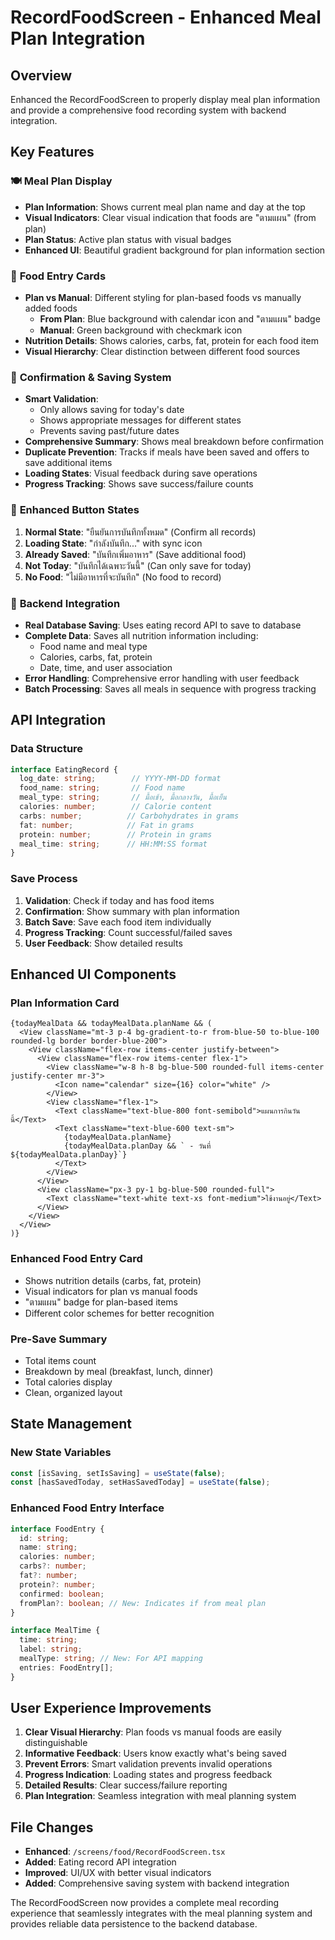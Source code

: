 # RecordFoodScreen - Enhanced Meal Plan Integration

## Overview
Enhanced the RecordFoodScreen to properly display meal plan information and provide a comprehensive food recording system with backend integration.

## Key Features

### 🍽️ **Meal Plan Display**
- **Plan Information**: Shows current meal plan name and day at the top
- **Visual Indicators**: Clear visual indication that foods are "ตามแผน" (from plan)
- **Plan Status**: Active plan status with visual badges
- **Enhanced UI**: Beautiful gradient background for plan information section

### 📝 **Food Entry Cards**
- **Plan vs Manual**: Different styling for plan-based foods vs manually added foods
  - **From Plan**: Blue background with calendar icon and "ตามแผน" badge
  - **Manual**: Green background with checkmark icon
- **Nutrition Details**: Shows calories, carbs, fat, protein for each food item
- **Visual Hierarchy**: Clear distinction between different food sources

### 💾 **Confirmation & Saving System**
- **Smart Validation**: 
  - Only allows saving for today's date
  - Shows appropriate messages for different states
  - Prevents saving past/future dates
- **Comprehensive Summary**: Shows meal breakdown before confirmation
- **Duplicate Prevention**: Tracks if meals have been saved and offers to save additional items
- **Loading States**: Visual feedback during save operations
- **Progress Tracking**: Shows save success/failure counts

### 🔄 **Enhanced Button States**
1. **Normal State**: "ยืนยันการบันทึกทั้งหมด" (Confirm all records)
2. **Loading State**: "กำลังบันทึก..." with sync icon
3. **Already Saved**: "บันทึกเพิ่มอาหาร" (Save additional food)
4. **Not Today**: "บันทึกได้เฉพาะวันนี้" (Can only save for today)
5. **No Food**: "ไม่มีอาหารที่จะบันทึก" (No food to record)

### 🎯 **Backend Integration**
- **Real Database Saving**: Uses eating record API to save to database
- **Complete Data**: Saves all nutrition information including:
  - Food name and meal type
  - Calories, carbs, fat, protein
  - Date, time, and user association
- **Error Handling**: Comprehensive error handling with user feedback
- **Batch Processing**: Saves all meals in sequence with progress tracking

## API Integration

### Data Structure
```typescript
interface EatingRecord {
  log_date: string;        // YYYY-MM-DD format
  food_name: string;       // Food name
  meal_type: string;       // มื้อเช้า, มื้อกลางวัน, มื้อเย็น
  calories: number;        // Calorie content
  carbs: number;          // Carbohydrates in grams
  fat: number;            // Fat in grams  
  protein: number;        // Protein in grams
  meal_time: string;      // HH:MM:SS format
}
```

### Save Process
1. **Validation**: Check if today and has food items
2. **Confirmation**: Show summary with plan information
3. **Batch Save**: Save each food item individually
4. **Progress Tracking**: Count successful/failed saves
5. **User Feedback**: Show detailed results

## Enhanced UI Components

### Plan Information Card
```tsx
{todayMealData && todayMealData.planName && (
  <View className="mt-3 p-4 bg-gradient-to-r from-blue-50 to-blue-100 rounded-lg border border-blue-200">
    <View className="flex-row items-center justify-between">
      <View className="flex-row items-center flex-1">
        <View className="w-8 h-8 bg-blue-500 rounded-full items-center justify-center mr-3">
          <Icon name="calendar" size={16} color="white" />
        </View>
        <View className="flex-1">
          <Text className="text-blue-800 font-semibold">แผนการกินวันนี้</Text>
          <Text className="text-blue-600 text-sm">
            {todayMealData.planName}
            {todayMealData.planDay && ` - วันที่ ${todayMealData.planDay}`}
          </Text>
        </View>
      </View>
      <View className="px-3 py-1 bg-blue-500 rounded-full">
        <Text className="text-white text-xs font-medium">ใช้งานอยู่</Text>
      </View>
    </View>
  </View>
)}
```

### Enhanced Food Entry Card
- Shows nutrition details (carbs, fat, protein)
- Visual indicators for plan vs manual foods
- "ตามแผน" badge for plan-based items
- Different color schemes for better recognition

### Pre-Save Summary
- Total items count
- Breakdown by meal (breakfast, lunch, dinner)
- Total calories display
- Clean, organized layout

## State Management

### New State Variables
```typescript
const [isSaving, setIsSaving] = useState(false);
const [hasSavedToday, setHasSavedToday] = useState(false);
```

### Enhanced Food Entry Interface
```typescript
interface FoodEntry {
  id: string;
  name: string;
  calories: number;
  carbs?: number;
  fat?: number;
  protein?: number;
  confirmed: boolean;
  fromPlan?: boolean; // New: Indicates if from meal plan
}

interface MealTime {
  time: string;
  label: string;
  mealType: string; // New: For API mapping
  entries: FoodEntry[];
}
```

## User Experience Improvements

1. **Clear Visual Hierarchy**: Plan foods vs manual foods are easily distinguishable
2. **Informative Feedback**: Users know exactly what's being saved
3. **Prevent Errors**: Smart validation prevents invalid operations
4. **Progress Indication**: Loading states and progress feedback
5. **Detailed Results**: Clear success/failure reporting
6. **Plan Integration**: Seamless integration with meal planning system

## File Changes
- **Enhanced**: `/screens/food/RecordFoodScreen.tsx`
- **Added**: Eating record API integration
- **Improved**: UI/UX with better visual indicators
- **Added**: Comprehensive saving system with backend integration

The RecordFoodScreen now provides a complete meal recording experience that seamlessly integrates with the meal planning system and provides reliable data persistence to the backend database.
